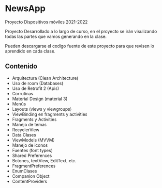 # NewsApp
Proyecto Dispositivos móviles 2021-2022

Proyecto Desarrollado a lo largo de curso, en el proyecto se irán visulizando todas las partes que vamos generando en la clase.

Pueden descargarse el codigo fuente de este proyecto para que revisen lo aprendido en cada clase.

## Contenido

- Arquitectura (Clean Architecture)
- Uso de room (Databases)
- Uso de Retrofit 2 (Apis)
- Corrutinas
- Material Design (material 3)
- Menús
- Layouts (views y viewgroups)
- ViewBinding en fragments y activities
- Fragments y Activities
- Manejo de temas
- RecyclerView
- Data Clases
- ViewModels (MVVM)
- Manejo de iconos
- Fuentes (font types)
- Shared Preferences
- Botones, textView, EditText, etc.
- FragmentPreferences
- EnumClases
- Companion Object
- ContentProviders
